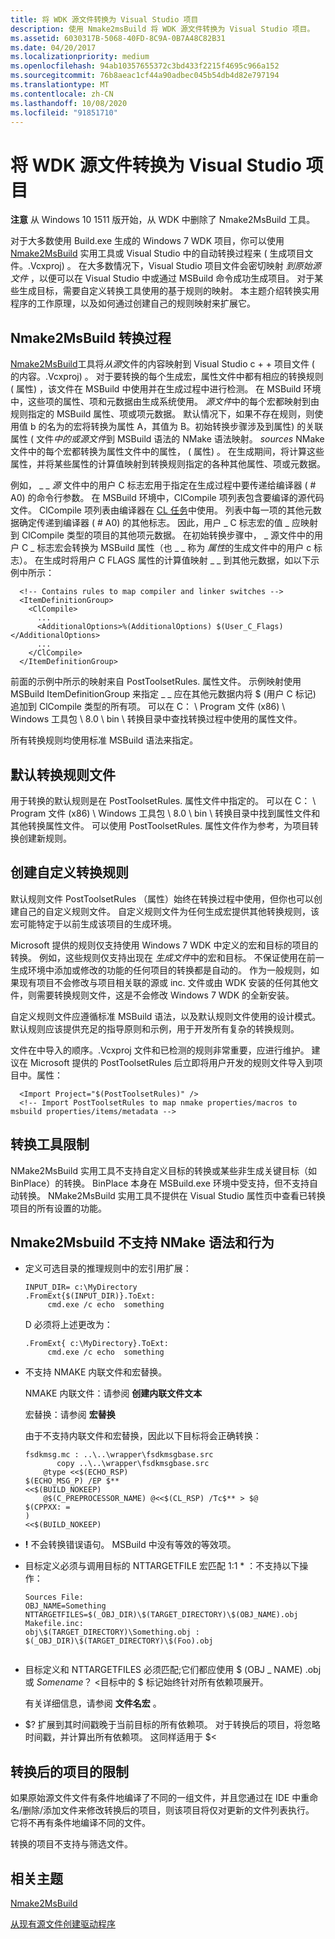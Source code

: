 ```yaml
---
title: 将 WDK 源文件转换为 Visual Studio 项目
description: 使用 Nmake2msBuild 将 WDK 源文件转换为 Visual Studio 项目。
ms.assetid: 6030317B-5068-40FD-8C9A-0B7A48C82B31
ms.date: 04/20/2017
ms.localizationpriority: medium
ms.openlocfilehash: 94ab10357655372c3bd433f2215f4695c966a152
ms.sourcegitcommit: 76b8aeac1cf44a90adbec045b54db4d82e797194
ms.translationtype: MT
ms.contentlocale: zh-CN
ms.lasthandoff: 10/08/2020
ms.locfileid: "91851710"
---
```

# <a name="converting-a-wdk-sources-file-to-a-visual-studio-project"></a>将 WDK 源文件转换为 Visual Studio 项目


**注意**  从 Windows 10 1511 版开始，从 WDK 中删除了 Nmake2MsBuild 工具。

 

对于大多数使用 Build.exe 生成的 Windows 7 WDK 项目，你可以使用 [Nmake2MsBuild](nmake2msbuild.md) 实用工具或 Visual Studio 中的自动转换过程来 ( 生成项目文件。.Vcxproj) 。 在大多数情况下，Visual Studio 项目文件会密切映射 *到原始源文件* ，以便可以在 Visual Studio 中或通过 MSBuild 命令成功生成项目。 对于某些生成目标，需要自定义转换工具使用的基于规则的映射。 本主题介绍转换实用程序的工作原理，以及如何通过创建自己的规则映射来扩展它。

## <a name="span-idthe_nmake2msbuild_conversion_processspanspan-idthe_nmake2msbuild_conversion_processspanspan-idthe_nmake2msbuild_conversion_processspanthe-nmake2msbuild-conversion-process"></a><span id="The_Nmake2MsBuild_conversion_process"></span><span id="the_nmake2msbuild_conversion_process"></span><span id="THE_NMAKE2MSBUILD_CONVERSION_PROCESS"></span>Nmake2MsBuild 转换过程


[Nmake2MsBuild](nmake2msbuild.md)工具将*从源*文件的内容映射到 Visual Studio c + + 项目文件 ( 的内容。.Vcxproj) 。 对于要转换的每个生成宏，属性文件中都有相应的转换规则 ( 属性) ，该文件在 MSBuild 中使用并在生成过程中进行检测。 在 MSBuild 环境中，这些项的属性、项和元数据由生成系统使用。 *源文件*中的每个宏都映射到由规则指定的 MSBuild 属性、项或项元数据。 默认情况下，如果不存在规则，则使用值 b 的名为的宏将转换为属性 A，其值为 B。初始转换步骤涉及到属性) 的关联属性 ( 文件*中的或源文件*到 MSBuild 语法的 NMake 语法映射。 *sources* NMake 文件中的每个宏都转换为属性文件中的属性， ( 属性) 。 在生成期间，将计算这些属性，并将某些属性的计算值映射到转换规则指定的各种其他属性、项或元数据。

例如， \_ \_ *源* 文件中的用户 C 标志宏用于指定在生成过程中要传递给编译器 ( # A0) 的命令行参数。 在 MSBuild 环境中，ClCompile 项列表包含要编译的源代码文件。 ClCompile 项列表由编译器在 [CL 任务](/visualstudio/msbuild/cl-task?view=vs-2015)中使用。 列表中每一项的其他元数据确定传递到编译器 ( # A0) 的其他标志。 因此，用户 \_ C 标志宏的值 \_ 应映射到 ClCompile 类型的项目的其他项元数据。 在初始转换步骤中， \_ 源文件中的用户 C \_ 标志宏会转换为 MSBuild 属性（也 \_ \_ 称为 *属性*的生成文件中的用户 c 标志）。 在生成时将用户 C FLAGS 属性的计算值映射 \_ \_ 到其他元数据，如以下示例中所示：

```
  <!-- Contains rules to map compiler and linker switches -->
  <ItemDefinitionGroup>
    <ClCompile>
      ...
      <AdditionalOptions>%(AdditionalOptions) $(User_C_Flags)</AdditionalOptions>
      ...
    </ClCompile>
  </ItemDefinitionGroup>
```

前面的示例中所示的映射来自 PostToolsetRules. 属性文件。 示例映射使用 MSBuild ItemDefinitionGroup 来指定 \_ \_ 应在其他元数据内将 $ (用户 C 标记) 追加到 ClCompile 类型的所有项。 可以在 C： \\ Program 文件 (x86) \\ Windows 工具包 \\ 8.0 \\ bin \\ 转换目录中查找转换过程中使用的属性文件。

所有转换规则均使用标准 MSBuild 语法来指定。

## <a name="span-iddefault_conversion_rules_filespanspan-iddefault_conversion_rules_filespanspan-iddefault_conversion_rules_filespandefault-conversion-rules-file"></a><span id="Default_conversion_rules_file"></span><span id="default_conversion_rules_file"></span><span id="DEFAULT_CONVERSION_RULES_FILE"></span>默认转换规则文件


用于转换的默认规则是在 PostToolsetRules. 属性文件中指定的。 可以在 C： \\ Program 文件 (x86) \\ Windows 工具包 \\ 8.0 \\ bin \\ 转换目录中找到属性文件和其他转换属性文件。 可以使用 PostToolsetRules. 属性文件作为参考，为项目转换创建新规则。

## <a name="span-idcreating_custom_conversion_rulesspanspan-idcreating_custom_conversion_rulesspanspan-idcreating_custom_conversion_rulesspancreating-custom-conversion-rules"></a><span id="Creating_custom_conversion_rules"></span><span id="creating_custom_conversion_rules"></span><span id="CREATING_CUSTOM_CONVERSION_RULES"></span>创建自定义转换规则


默认规则文件 PostToolsetRules （属性）始终在转换过程中使用，但你也可以创建自己的自定义规则文件。 自定义规则文件为任何生成宏提供其他转换规则，该宏可能特定于以前生成该项目的生成环境。

Microsoft 提供的规则仅支持使用 Windows 7 WDK 中定义的宏和目标的项目的转换。 例如，这些规则仅支持出现在 *生成文件*中的宏和目标。 不保证使用在前一生成环境中添加或修改的功能的任何项目的转换都是自动的。 作为一般规则，如果现有项目不会修改与项目相关联的源或 inc. 文件或由 WDK 安装的任何其他文件，则需要转换规则文件，这是不会修改 Windows 7 WDK 的全新安装。

自定义规则文件应遵循标准 MSBuild 语法，以及默认规则文件使用的设计模式。 默认规则应该提供充足的指导原则和示例，用于开发所有复杂的转换规则。

文件在中导入的顺序。.Vcxproj 文件和已检测的规则非常重要，应进行维护。 建议在 Microsoft 提供的 PostToolsetRules 后立即将用户开发的规则文件导入到项目中。属性：

```
  <Import Project="$(PostToolsetRules)" />
  <!-- Import PostToolsetRules to map nmake properties/macros to msbuild properties/items/metadata -->
```

## <a name="span-idconversion_tool_limitationsspanspan-idconversion_tool_limitationsspanspan-idconversion_tool_limitationsspanconversion-tool-limitations"></a><span id="Conversion_tool_limitations"></span><span id="conversion_tool_limitations"></span><span id="CONVERSION_TOOL_LIMITATIONS"></span>转换工具限制


NMake2MsBuild 实用工具不支持自定义目标的转换或某些非生成关键目标（如 BinPlace）的转换。 BinPlace 本身在 MSBuild.exe 环境中受支持，但不支持自动转换。 NMake2MsBuild 实用工具不提供在 Visual Studio 属性页中查看已转换项目的所有设置的功能。

## <a name="span-idnmake_syntax_and_behavior_not_supported_by_nmake2msbuildspanspan-idnmake_syntax_and_behavior_not_supported_by_nmake2msbuildspanspan-idnmake_syntax_and_behavior_not_supported_by_nmake2msbuildspannmake-syntax-and-behavior-not-supported-by-nmake2msbuild"></a><span id="NMake_syntax_and_behavior_not_supported_by_Nmake2Msbuild"></span><span id="nmake_syntax_and_behavior_not_supported_by_nmake2msbuild"></span><span id="NMAKE_SYNTAX_AND_BEHAVIOR_NOT_SUPPORTED_BY_NMAKE2MSBUILD"></span>Nmake2Msbuild 不支持 NMake 语法和行为


-   定义可选目录的推理规则中的宏引用扩展：

    ```
    INPUT_DIR= c:\MyDirectory
    .FromExt{$(INPUT_DIR)}.ToExt:
         cmd.exe /c echo  something 
    ```

    D 必须将上述更改为：

    ```
    .FromExt{ c:\MyDirectory}.ToExt:
         cmd.exe /c echo  something 
    ```

-   不支持 NMAKE 内联文件和宏替换。

    NMAKE 内联文件：请参阅 **创建内联文件文本**

    宏替换：请参阅 **宏替换**

    由于不支持内联文件和宏替换，因此以下目标将会正确转换：

    ```
    fsdkmsg.mc : ..\..\wrapper\fsdkmsgbase.src
           copy ..\..\wrapper\fsdkmsgbase.src
        @type <<$(ECHO_RSP)
    $(ECHO_MSG_P) /EP $**
    <<$(BUILD_NOKEEP)
        @$(C_PREPROCESSOR_NAME) @<<$(CL_RSP) /Tc$** > $@
    $(CPPXX: =
    )
    <<$(BUILD_NOKEEP)   
    ```

-   **!** 不会转换错误语句。 MSBuild 中没有等效的等效项。
-   目标定义必须与调用目标的 NTTARGETFILE 宏匹配 1:1 \* ：不支持以下操作：

    ```
    Sources File:
    OBJ_NAME=Something
    NTTARGETFILES=$(_OBJ_DIR)\$(TARGET_DIRECTORY)\$(OBJ_NAME).obj
    Makefile.inc:
    obj\$(TARGET_DIRECTORY)\Something.obj : $(_OBJ_DIR)\$(TARGET_DIRECTORY)\$(Foo).obj
      
    ```

-   目标定义和 NTTARGETFILES 必须匹配;它们都应使用 $ (OBJ \_ NAME) .obj 或 *Somename*？ &lt;目标中的 $ 标记始终针对所有依赖项展开。

    有关详细信息，请参阅 **文件名宏** 。

-   $? 扩展到其时间戳晚于当前目标的所有依赖项。  对于转换后的项目，将忽略时间戳，并计算出所有依赖项。 这同样适用于 $&lt;

## <a name="span-idlimitations_of_converted_projectsspanspan-idlimitations_of_converted_projectsspanspan-idlimitations_of_converted_projectsspanlimitations-of-converted-projects"></a><span id="Limitations_of_Converted_Projects"></span><span id="limitations_of_converted_projects"></span><span id="LIMITATIONS_OF_CONVERTED_PROJECTS"></span>转换后的项目的限制


如果原始源文件文件有条件地编译了不同的一组文件，并且您通过在 IDE 中重命名/删除/添加文件来修改转换后的项目，则该项目将仅对更新的文件列表执行。 它将不再有条件地编译不同的文件。

转换的项目不支持与筛选文件。

## <a name="span-idrelated_topicsspanrelated-topics"></a><span id="related_topics"></span>相关主题


[Nmake2MsBuild](nmake2msbuild.md)

[从现有源文件创建驱动程序](/windows-hardware/drivers)

 

